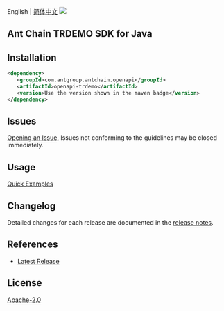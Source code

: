 English | [简体中文](README-CN.md)
![](https://aliyunsdk-pages.alicdn.com/icons/AlibabaCloud.svg)

## Ant Chain TRDEMO SDK for Java

## Installation

```xml
<dependency>
   <groupId>com.antgroup.antchain.openapi</groupId>
   <artifactId>openapi-trdemo</artifactId>
   <version>Use the version shown in the maven badge</version>
</dependency>
```

## Issues
[Opening an Issue](https://github.com/alipay/antchain-openapi-prod-sdk/issues/new), Issues not conforming to the guidelines may be closed immediately.

## Usage
[Quick Examples](https://github.com/alipay/antchain-openapi-prod-sdk/blob/master/docs/0-Examples-EN.md#quick-examples)

## Changelog
Detailed changes for each release are documented in the [release notes](./ChangeLog.txt).

## References
* [Latest Release](https://github.com/alipay/antchain-openapi-prod-sdk/)

## License
[Apache-2.0](http://www.apache.org/licenses/LICENSE-2.0)
